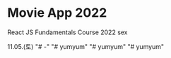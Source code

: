 # Movie App 2022 

React JS Fundamentals Course 2022 sex

11.05.(토) "# -" 
"# yumyum" 
"# yumyum" 
"# yumyum" 
